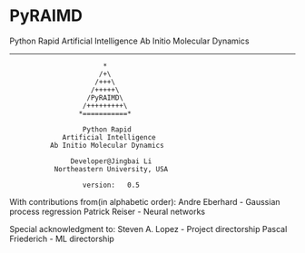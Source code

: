 # PyRAIMD
Python Rapid Artificial Intelligence Ab Initio Molecular Dynamics

-------------------------------------------------------

                           *
                          /+\
                         /+++\
                        /+++++\
                       /PyRAIMD\
                      /+++++++++\
                     *===========*

                      Python Rapid
                 Artificial Intelligence
              Ab Initio Molecular Dynamics

                   Developer@Jingbai Li
               Northeastern University, USA

                      version:   0.5


  With contributions from(in alphabetic order):
    Andre Eberhard	 - Gaussian process regression
    Patrick Reiser	 - Neural networks

  Special acknowledgment to:
    Steven A. Lopez	 - Project directorship
    Pascal Friederich    - ML directorship
